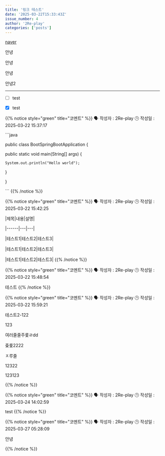 ```yaml
---
title: '링크 테스트'
date: '2025-03-22T15:33:43Z'
issue_number: 4
author: '2Re-play'
categories: ['posts']
---
```


[naver](https://www.naver.com)

안녕

안녕

안녕





안녕2

---

















- [ ] test

- [x] test


{{% notice style="green" title="코멘트" %}}
🗣 작성자 : 2Re-play
🕒 작성일 : 2025-03-22 15:37:17

\`\`\`java

public class BootSpringBootApplication {

  public static void main(String[] args) {

    System.out.println("Hello world");

  }

}

\`\`\`
{{% /notice %}}


{{% notice style="green" title="코멘트" %}}
🗣 작성자 : 2Re-play
🕒 작성일 : 2025-03-22 15:42:25

\|제목\|내용\|설명\|

\|------\|---\|---\|

\|테스트1\|테스트2\|테스트3\|

\|테스트1\|테스트2\|테스트3\|

\|테스트1\|테스트2\|테스트3\|
{{% /notice %}}


{{% notice style="green" title="코멘트" %}}
🗣 작성자 : 2Re-play
🕒 작성일 : 2025-03-22 15:48:54

테스트
{{% /notice %}}


{{% notice style="green" title="코멘트" %}}
🗣 작성자 : 2Re-play
🕒 작성일 : 2025-03-22 15:59:21

테스트2-122



123

여러줄줄주룾ㄹdd

줒룾2222

ㅈ루줄

12322



123123


{{% /notice %}}


{{% notice style="green" title="코멘트" %}}
🗣 작성자 : 2Re-play
🕒 작성일 : 2025-03-24 14:02:59

test
{{% /notice %}}


{{% notice style="green" title="코멘트" %}}
🗣 작성자 : 2Re-play
🕒 작성일 : 2025-03-27 05:28:09

안녕


{{% /notice %}}

